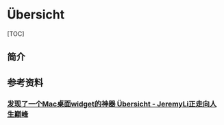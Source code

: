 # Übersicht

[TOC]



## 简介

## 参考资料

### [发现了一个Mac桌面widget的神器 Übersicht - JeremyLi正走向人生巅峰](https://blog.csdn.net/Jeremy_Li_do_it/article/details/46765819)

